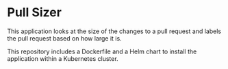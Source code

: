 # Pull Sizer

This application looks at the size of the changes to a pull request and labels the
pull request based on how large it is.

This repository includes a Dockerfile and a Helm chart to install the application
within a Kubernetes cluster.